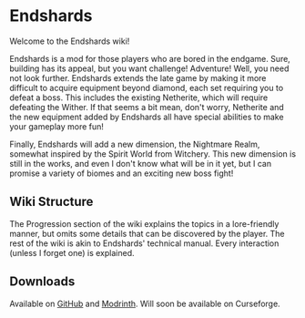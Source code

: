 # Endshards
Welcome to the Endshards wiki!

Endshards is a mod for those players who are bored in the endgame.
Sure, building has its appeal, but you want challenge! Adventure!
Well, you need not look further. Endshards extends the late game by
making it more difficult to acquire equipment beyond diamond, each set
requiring you to defeat a boss. This includes the existing Netherite,
which will require defeating the Wither. If that seems a bit mean,
don't worry, Netherite and the new equipment added by Endshards all have
special abilities to make your gameplay more fun!

Finally, Endshards will add a new dimension, the Nightmare Realm, somewhat
inspired by the Spirit World from Witchery. This new dimension is still
in the works, and even I don't know what will be in it yet, but I can promise
a variety of biomes and an exciting new boss fight!

## Wiki Structure
The Progression section of the wiki explains the topics in a lore-friendly manner, but omits some details that can be
discovered by the player. The rest of the wiki is akin to Endshards' technical manual. Every interaction (unless I
forget one) is explained.

## Downloads
Available on [GitHub](https://github.com/amot-dev/endshards/releases) and [Modrinth](https://modrinth.com/mod/endshards).
Will soon be available on Curseforge.